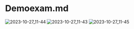 # Demoexam.md
![2023-10-27_11-44](https://github.com/FOXomano/Demoexam.md/assets/113091733/6885652c-fa87-40a0-be65-41909bfee369)
![2023-10-27_11-43](https://github.com/FOXomano/Demoexam.md/assets/113091733/5098065d-1449-46f1-ad36-4e222d558fe5)
![2023-10-27_11-45](https://github.com/FOXomano/Demoexam.md/assets/113091733/651a1f14-0a21-4158-a9e8-1259e6e7042c)
